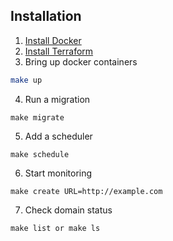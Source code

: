 ## Installation

1. [Install Docker](https://download.docker.com/mac/stable/Docker.dmg)
2. [Install Terraform](https://www.terraform.io/downloads.html)
3. Bring up docker containers
```bash
make up
```
4. Run a migration
```
make migrate
```
5. Add a scheduler
```
make schedule
```
6. Start monitoring
```
make create URL=http://example.com
```
7. Check domain status
```
make list or make ls
```


